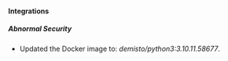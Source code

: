 #### Integrations
##### Abnormal Security
- Updated the Docker image to: *demisto/python3:3.10.11.58677*.
